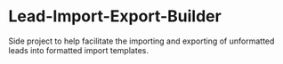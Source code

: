 # Lead-Import-Export-Builder
Side project to help facilitate the importing and exporting of unformatted leads into formatted import templates.
